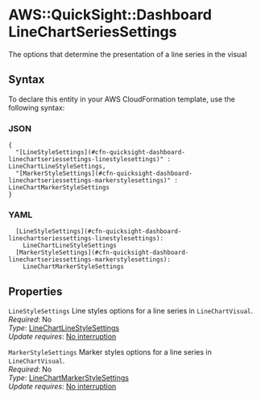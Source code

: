 # AWS::QuickSight::Dashboard LineChartSeriesSettings<a name="aws-properties-quicksight-dashboard-linechartseriessettings"></a>

The options that determine the presentation of a line series in the visual

## Syntax<a name="aws-properties-quicksight-dashboard-linechartseriessettings-syntax"></a>

To declare this entity in your AWS CloudFormation template, use the following syntax:

### JSON<a name="aws-properties-quicksight-dashboard-linechartseriessettings-syntax.json"></a>

```
{
  "[LineStyleSettings](#cfn-quicksight-dashboard-linechartseriessettings-linestylesettings)" : LineChartLineStyleSettings,
  "[MarkerStyleSettings](#cfn-quicksight-dashboard-linechartseriessettings-markerstylesettings)" : LineChartMarkerStyleSettings
}
```

### YAML<a name="aws-properties-quicksight-dashboard-linechartseriessettings-syntax.yaml"></a>

```
  [LineStyleSettings](#cfn-quicksight-dashboard-linechartseriessettings-linestylesettings):
    LineChartLineStyleSettings
  [MarkerStyleSettings](#cfn-quicksight-dashboard-linechartseriessettings-markerstylesettings):
    LineChartMarkerStyleSettings
```

## Properties<a name="aws-properties-quicksight-dashboard-linechartseriessettings-properties"></a>

`LineStyleSettings` <a name="cfn-quicksight-dashboard-linechartseriessettings-linestylesettings"></a>
Line styles options for a line series in `LineChartVisual`\.  
_Required_: No  
_Type_: [LineChartLineStyleSettings](aws-properties-quicksight-dashboard-linechartlinestylesettings.md)  
_Update requires_: [No interruption](https://docs.aws.amazon.com/AWSCloudFormation/latest/UserGuide/using-cfn-updating-stacks-update-behaviors.html#update-no-interrupt)

`MarkerStyleSettings` <a name="cfn-quicksight-dashboard-linechartseriessettings-markerstylesettings"></a>
Marker styles options for a line series in `LineChartVisual`\.  
_Required_: No  
_Type_: [LineChartMarkerStyleSettings](aws-properties-quicksight-dashboard-linechartmarkerstylesettings.md)  
_Update requires_: [No interruption](https://docs.aws.amazon.com/AWSCloudFormation/latest/UserGuide/using-cfn-updating-stacks-update-behaviors.html#update-no-interrupt)
